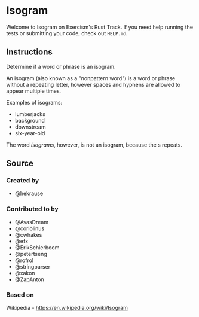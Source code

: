 # Isogram

Welcome to Isogram on Exercism's Rust Track.
If you need help running the tests or submitting your code, check out `HELP.md`.

## Instructions

Determine if a word or phrase is an isogram.

An isogram (also known as a "nonpattern word") is a word or phrase without a repeating letter, however spaces and hyphens are allowed to appear multiple times.

Examples of isograms:

- lumberjacks
- background
- downstream
- six-year-old

The word *isograms*, however, is not an isogram, because the s repeats.

## Source

### Created by

- @hekrause

### Contributed to by

- @AvasDream
- @coriolinus
- @cwhakes
- @efx
- @ErikSchierboom
- @petertseng
- @rofrol
- @stringparser
- @xakon
- @ZapAnton

### Based on

Wikipedia - https://en.wikipedia.org/wiki/Isogram
